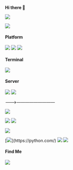 **Hi there 👋**

[![](https://github-readme-stats.vercel.app/api?username=yoshiko2&show_icons=true&icon_color=0366d6&bg_color=ffffff&hide_title=true&hide=contribs&include_all_commits=true)](#)

[![](https://github-readme-stats.vercel.app/api/top-langs/?username=yoshiko2&hide_title=true&layout=compact)](#)



#### Platform
[![](https://img.shields.io/badge/Windows-10-2376bc?style=flat-square&logo=windows&logoColor=ffffff)](https://www.microsoft.com/windows/get-windows-10)
[![](https://img.shields.io/badge/Debian-10-da282a?style=flat-square&logo=debian)]()
[![](https://img.shields.io/badge/FreeBSD-13-da282a?style=flat-square&logo=FreeBSD)]()
#### Terminal
[![](https://img.shields.io/badge/-ZHAN%2066%20Pro%2014-ffffff?style=flat-square&logo=HP&logoColor=2376bc)]()
#### Server
[![](https://img.shields.io/badge/SUPERMICR%E2%97%8F-X10-01963b?style=flat-square)]()
[![](https://img.shields.io/badge/HPE-Gen9-01A982?style=flat-square)]()

<!--[![](https://img.shields.io/badge/Android-Lenovo%20Z5%20Pro%20GT-f5010c?style=flat-square&logo=Android&logoColor=white)](https://activity.lenovo.com.cn/activity/moto/introduce/lenovoz5pro/html/gt/index.html)-->

———>—————————

[![](https://img.shields.io/badge/Ps-31a8ff?style=flat-square&logo=Adobe-Photoshop&logoColor=001e36)](https://adobe.com/)

[![](https://img.shields.io/badge/IDE-JetBrains%20Pycharm-brightgreen?style=flat-square&logo=JetBrains&logoColor=000000)](https://code.visualstudio.com/)
[![](https://img.shields.io/badge/-Git-f05032?style=flat-square&logo=git&logoColor=white)](https://git-scm.com/)

[![](https://img.shields.io/badge/PyPI-21.2.4-3775A9?style=flat-square&logo=Pypi)](https://pypi.org/)

[![](https://img.shields.io/badge/-Python(3.7)-3776ab?style=flat-square&logo=Python&logoColor=white)](https://python.com/)
[![](https://img.shields.io/badge/-Golang(low)-43853d?style=flat-square&logo=Go&logoColor=00ADD8)](https://golang.com/)
[![](https://img.shields.io/badge/-C%20Sharp(low)-4c7f16?style=flat-square&logo=C-Sharp&logoColor=ffffff)](http://msdn.microsoft.com/en-us/library/67ef8sbd.aspx)








#### Find Me

[![](https://img.shields.io/badge/-Telegram-00A1D6?style=flat-square&logo=telegram&logoColor=white)](https://t.me/yoshiko2)
